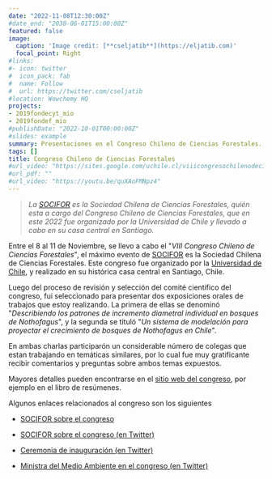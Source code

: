 ```yaml
---
date: "2022-11-08T12:30:00Z"
#date_end: "2030-06-01T15:00:00Z"
featured: false
image:
  caption: 'Image credit: [**cseljatib**](https://eljatib.com)'
  focal_point: Right
#links:
#- icon: twitter
#  icon_pack: fab
#  name: Follow
#  url: https://twitter.com/cseljatib
#location: Wowchemy HQ
projects:
- 2019fondecyt_mio
- 2019fondef_mio
#publishDate: "2022-10-01T00:00:00Z"
#slides: example
summary: Presentaciones en el Congreso Chileno de Ciencias Forestales.
tags: []
title: Congreso Chileno de Ciencias Forestales
#url_video: "https://sites.google.com/uchile.cl/viiicongresochilenodecienciasf/inicio"
#url_pdf: ""
#url_video: "https://youtu.be/quXAoFMNpz4"
---
```


> *La [SOCIFOR](http://www.socifor.cl) es la Sociedad Chilena de Ciencias Forestales, quién esta a cargo del Congreso Chileno de Ciencias Forestales, que en este 2022 fue organizado por la Universidad de Chile y llevado a cabo en su casa central en Santiago.*

Entre el 8 al 11 de Noviembre, se llevo a cabo el 
 "*VIII Congreso Chileno de Ciencias Forestales*", el máximo evento de [SOCIFOR](http://www.socifor.cl) es la Sociedad Chilena de Ciencias Forestales. Este congreso fue organizado 
 por la [Universidad de Chile](http://www.uchile.cl), y realizado
 en su histórica casa central en Santiago, Chile.  
 
 Luego del proceso de revisión y selección  del comité científico  del congreso,
  fui seleccionado para presentar dos exposiciones orales
   de trabajos que estoy realizando. La primera de ellas se denominó 
   "*Describiendo los patrones de incremento diametral individual en bosques de Nothofagus*", y la segunda se tituló
   "*Un sistema de modelación para proyectar el crecimiento de bosques de Nothofagus en Chile*".
   
En ambas charlas participarón un considerable número de colegas
 que estan trabajando en temáticas similares, por lo cual fue
  muy gratificante recibir comentarios y preguntas sobre ambos
   temas expuestos.

Mayores detalles pueden encontrarse en el [sitio web del congreso](https://sites.google.com/uchile.cl/viiicongresochilenodecienciasf/inicio), por
ejemplo en el libro de resúmenes.

Algunos enlaces relacionados al congreso  son los siguientes

+ [SOCIFOR sobre el congreso](https://sites.google.com/view/socifor/eventos?authuser=0#h.sa32u3sxqqck)

+ [SOCIFOR sobre el congreso (en Twitter)](https://twitter.com/socifor/status/1591811895488569347?s=20&t=vUg0_c2mZvfiCMEsI9GrWw)

+ [Ceremonia  de inauguración (en Twitter)](https://twitter.com/IForestalUChile/status/1589982313051742208?s=20&t=gYiPg8o7LWaUJ6v71X3UDg)

+ [Ministra del Medio Ambiente en el congreso (en Twitter)](https://twitter.com/MMAChile/status/1589960619037691904?s=20&t=LYC-MUfalzN8TwoF2v1_Ag)

<!--- 
https://youtu.be/quXAoFMNpz4?t=55

ojo que para agregar videos debe estar como "embed"

El video de la charla esta disponible en YouTube en el [link](https://youtu.be/quXAoFMNpz4)

https://www.youtube.com/watch?v=quXAoFMNpz4
<div class="video-youtube-container"><iframe width="100%" height="100%" src="https://youtu.be/quXAoFMNpz4" frameborder="0" allowfullscreen></iframe></div>

<iframe width="560" height="315" src="https://youtu.be/quXAoFMNpz4" frameborder="0" allow="accelerometer; autoplay; clipboard-write; encrypted-media; gyroscope; picture-in-picture" allowfullscreen></iframe>
https://www.youtube.com/watch?v=quXAoFMNpz4

Further event details, including [page elements](https://wowchemy.com/docs/writing-markdown-latex/) such as image galleries, can be added to the body of this page.

Slides can be added in a few ways:

- **Create** slides using Wowchemy's [_Slides_](https://wowchemy.com/docs/managing-content/#create-slides) feature and link using `slides` parameter in the front matter of the talk file
- **Upload** an existing slide deck to `static/` and link using `url_slides` parameter in the front matter of the talk file
- **Embed** your slides (e.g. Google Slides) or presentation video on this page using [shortcodes](https://wowchemy.com/docs/writing-markdown-latex/).

{{% callout note %}}
Click on the **Slides** button above to view the built-in slides feature.
{{% /callout %}}

> *La [IUFRO](www.iufro.org) es la Unión Internacional de Organizaciones de Investigación Forestal, y se organiza en divisiones y secciones
disciplinarias. Por
ejemplo la Division 4 es sobre Evaluación, Modelación y Manejo.*
-->